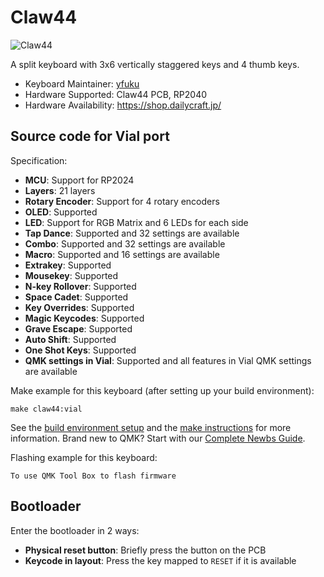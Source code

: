 # Claw44

![Claw44](https://assets.st-note.com/production/uploads/images/135718401/rectangle_large_type_2_d21fc52b6de4c4c14190d6a1ab387e15.jpeg?width=1200)

A split keyboard with 3x6 vertically staggered keys and 4 thumb keys.

* Keyboard Maintainer: [yfuku](https://github.com/yfuku)
* Hardware Supported: Claw44 PCB, RP2040
* Hardware Availability: https://shop.dailycraft.jp/

## Source code for Vial port

Specification:
* **MCU**: Support for RP2024
* **Layers**: 21 layers
* **Rotary Encoder**: Support for 4 rotary encoders
* **OLED**: Supported
* **LED**: Support for RGB Matrix and 6 LEDs for each side
* **Tap Dance**: Supported and 32 settings are available
* **Combo**: Supported and 32 settings are available
* **Macro**: Supported and 16 settings are available
* **Extrakey**: Supported
* **Mousekey**: Supported
* **N-key Rollover**: Supported
* **Space Cadet**: Supported
* **Key Overrides**: Supported
* **Magic Keycodes**: Supported
* **Grave Escape**: Supported
* **Auto Shift**: Supported
* **One Shot Keys**: Supported
* **QMK settings in Vial**:  Supported and all features in Vial QMK settings are available

Make example for this keyboard (after setting up your build environment):

    make claw44:vial

See the [build environment setup](https://docs.qmk.fm/#/getting_started_build_tools) and the [make instructions](https://docs.qmk.fm/#/getting_started_make_guide) for more information. Brand new to QMK? Start with our [Complete Newbs Guide](https://docs.qmk.fm/#/newbs).

Flashing example for this keyboard:

    To use QMK Tool Box to flash firmware

## Bootloader

Enter the bootloader in 2 ways:

* **Physical reset button**: Briefly press the button on the PCB
* **Keycode in layout**: Press the key mapped to `RESET` if it is available
